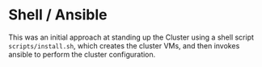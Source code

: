 # Shell / Ansible

This was an initial approach at standing up the Cluster using a shell script `scripts/install.sh`, which creates the cluster VMs, and then invokes ansible to perform the cluster configuration.